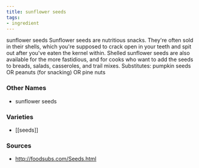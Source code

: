```yaml
---
title: sunflower seeds
tags:
- ingredient
---
```

sunflower seeds Sunflower seeds are nutritious snacks. They're often sold in their shells, which you're supposed to crack open in your teeth and spit out after you've eaten the kernel within. Shelled sunflower seeds are also available for the more fastidious, and for cooks who want to add the seeds to breads, salads, casseroles, and trail mixes. Substitutes: pumpkin seeds OR peanuts (for snacking) OR pine nuts

### Other Names

* sunflower seeds

### Varieties

* [[seeds]]

### Sources
* http://foodsubs.com/Seeds.html
